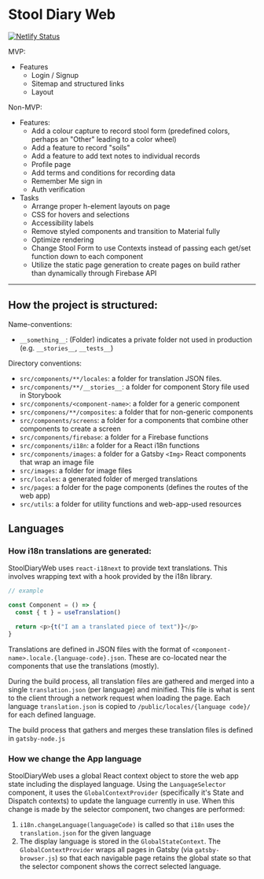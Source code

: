 # Stool Diary Web

[![Netlify Status](https://api.netlify.com/api/v1/badges/24ca0126-16ac-42f2-92c9-377d5591f51b/deploy-status)](https://app.netlify.com/sites/stooldiary/deploys)

MVP:

- Features
  - Login / Signup
  - Sitemap and structured links
  - Layout

Non-MVP:

- Features:
  - Add a colour capture to record stool form (predefined colors, perhaps an "Other" leading to a color wheel)
  - Add a feature to record "soils"
  - Add a feature to add text notes to individual records
  - Profile page
  - Add terms and conditions for recording data
  - Remember Me sign in
  - Auth verification
- Tasks
  - Arrange proper h-element layouts on page
  - CSS for hovers and selections
  - Accessibility labels
  - Remove styled components and transition to Material fully
  - Optimize rendering
  - Change Stool Form to use Contexts instead of passing each get/set function down to each component
  - Utilize the static page generation to create pages on build rather than dynamically through Firebase API

---

## How the project is structured:

Name-conventions:

- `__something__`: (Folder) indicates a private folder not used in production (e.g. `__stories__`, `__tests__`)

Directory conventions:

- `src/components/**/locales`: a folder for translation JSON files.
- `src/components/**/__stories__`: a folder for component Story file used in Storybook
- `src/components/<component-name>`: a folder for a generic component
- `src/componens/**/composites`: a folder that for non-generic components
- `src/components/screens`: a folder for a components that combine other components to create a screen
- `src/components/firebase`: a folder for a Firebase functions
- `src/components/i18n`: a folder for a React i18n functions
- `src/components/images`: a folder for a Gatsby `<Img>` React components that wrap an image file
- `src/images`: a folder for image files
- `src/locales`: a generated folder of merged translations
- `src/pages`: a folder for the page components (defines the routes of the web app)
- `src/utils`: a folder for utility functions and web-app-used resources

## Languages

### How i18n translations are generated:

StoolDiaryWeb uses `react-i18next` to provide text translations. This involves wrapping text with a hook provided by the i18n library.

```javascript
// example

const Component = () => {
  const { t } = useTranslation()

  return <p>{t("I am a translated piece of text")}</p>
}
```

Translations are defined in JSON files with the format of `<component-name>.locale.{language-code}.json`. These are co-located near the components that use the translations (mostly).

During the build process, all translation files are gathered and merged into a single `translation.json` (per language) and minified. This file is what is sent to the client through a network request when loading the page. Each language `translation.json` is copied to `/public/locales/{language code}/` for each defined language.

The build process that gathers and merges these translation files is defined in `gatsby-node.js`

### How we change the App language

StoolDiaryWeb uses a global React context object to store the web app state including the displayed language. Using the `LanguageSelector` component, it uses the `GlobalContextProvider` (specifically it's State and Dispatch contexts) to update the language currently in use. When this change is made by the selector component, two changes are performed:

1. `i18n.changeLanguage(languageCode)` is called so that `i18n` uses the `translation.json` for the given language
2. The display language is stored in the `GlobalStateContext`.
   The `GlobalContextProvider` wraps all pages in Gatsby (via `gatsby-browser.js`) so that each navigable page retains the global state so that the selector component shows the correct selected language.
